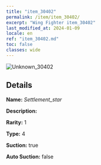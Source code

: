 ```yaml
---
title: "item_30402"
permalink: /item/item_30402/
excerpt: "Wing Fighter item_30402"
last_modified_at: 2024-01-09
locale: en
ref: "item_30402.md"
toc: false
classes: wide
---
```



 ![Unknown_30402](/images/item/Settlement_star_p.png)



## Details

 **Name:** *Settlement_star* 

 **Description:** 

 **Rarity:** 1 

 **Type:** 4 

 **Suction:** true 

 **Auto Suction:** false 


